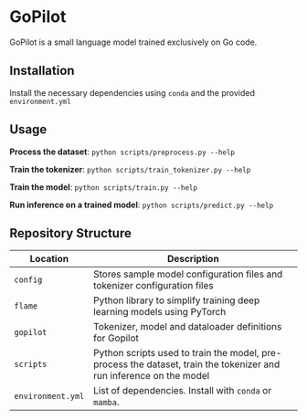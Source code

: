 # GoPilot

GoPilot is a small language model trained exclusively on Go code.

## Installation

Install the necessary dependencies using `conda` and the provided `environment.yml`

## Usage

**Process the dataset**: `python scripts/preprocess.py --help`

**Train the tokenizer**: `python scripts/train_tokenizer.py --help`

**Train the model**: `python scripts/train.py --help`

**Run inference on a trained model**: `python scripts/predict.py --help`

## Repository Structure

| Location          | Description                                                                                                         |
| ----------------- | ------------------------------------------------------------------------------------------------------------------- |
| `config`          | Stores sample model configuration files and tokenizer configuration files                                           |
| `flame`           | Python library to simplify training deep learning models using PyTorch                                              |
| `gopilot`         | Tokenizer, model and dataloader definitions for Gopilot                                                             |
| `scripts`         | Python scripts used to train the model, pre-process the dataset, train the tokenizer and run inference on the model |
| `environment.yml` | List of dependencies. Install with `conda` or `mamba`.                                                              |
